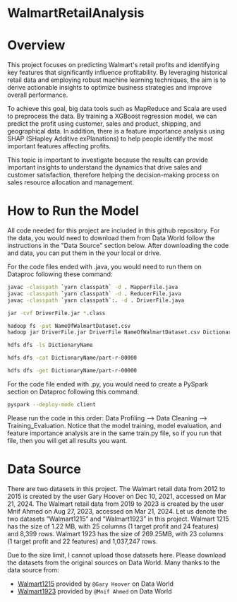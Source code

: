 # WalmartRetailAnalysis

# Overview
This project focuses on predicting Walmart's retail profits and identifying key features that significantly influence profitability. By leveraging historical retail data and employing robust machine learning techniques, the aim is to derive actionable insights to optimize business strategies and improve overall performance.

To achieve this goal, big data tools such as MapReduce and Scala are used to preprocess the data. By training a XGBoost regression model, we can predict the profit using customer, sales and product, shipping, and geographical data. In addition, there is a feature importance analysis using SHAP (SHapley Additive exPlanations) to help people identify the most important features affecting profits.

This topic is important to investigate because the results can provide important insights to understand the dynamics that drive sales and customer satisfaction, therefore helping the decision-making process on sales resource allocation and management.

# How to Run the Model
All code needed for this project are included in this github repository. For the data, you would need to download them from Data World follow the instructions in the "Data Source" section below. After downloading the code and data, you can put them in the your local or drive.

For the code files ended with .java, you would need to run them on Dataproc following these command:

```bash
javac -classpath `yarn classpath` -d . MapperFile.java
javac -classpath `yarn classpath` -d . ReducerFile.java
javac -classpath `yarn classpath`:. -d . DriverFile.java

jar -cvf DriverFile.jar *.class

hadoop fs -put NameOfWalmartDataset.csv
hadoop jar DriverFile.jar DriverFile NameOfWalmartDataset.csv DictionaryName

hdfs dfs -ls DictionaryName

hdfs dfs -cat DictionaryName/part-r-00000

hdfs dfs -get DictionaryName/part-r-00000
```
For the code file ended with .py, you would need to create a PySpark section on Dataproc following this command:

```bash
pyspark --deploy-mode client
```

Please run the code in this order: Data Profiling --> Data Cleaning --> Training_Evaluation. Notice that the model training, model evaluation, and feature importance analysis are in the same train.py file, so if you run that file, then you will get all results you want.

# Data Source  
There are two datasets in this project. The Walmart retail data from 2012 to 2015 is created by the user Gary Hoover on Dec 10, 2021, accessed on Mar 21, 2024. The Walmart retail data from 2019 to 2023 is created by the user Mnif Ahmed on Aug 27, 2023, accessed on Mar 21, 2024. Let us denote the two datasets ”Walmart1215” and ”Walmart1923” in this project.
Walmart 1215 has the size of 1.22 MB, with 25 columns (1 target profit and 24 features) and 8,399 rows. Walmart 1923 has the size of 269.25MB, with 23 columns (1 target profit and 22 features) and 1,037,247 rows.

Due to the size limit, I cannot upload those datasets here. Please download the datasets from the original sources on Data World. Many thanks to the data source from: 

- [Walmart1215](https://data.world/garyhoove470/walmart-retail-dataset) provided by `@Gary Hoover` on Data World
- [Walmart1923](https://data.world/ahmedmnif150/walmart-retail-dataset) provided by `@Mnif Ahmed` on Data World
